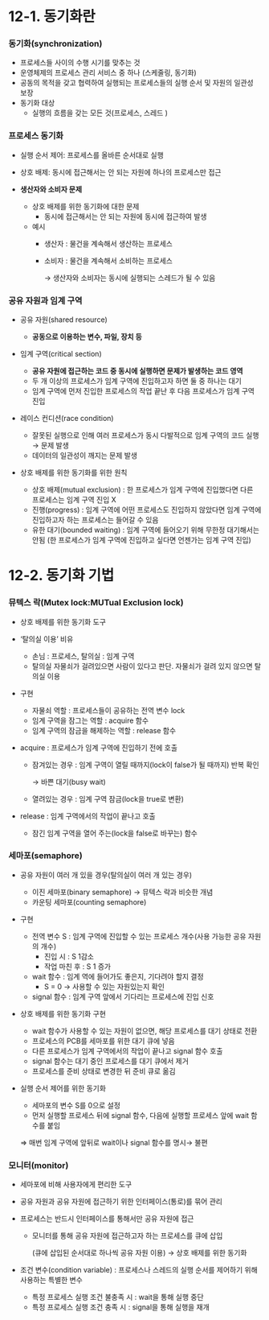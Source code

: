 # 12-1. 동기화란

### **동기화**(synchronization)

- 프로세스들 사이의 수행 시기를 맞추는 것
- 운영체제의 프로세스 관리 서비스 중 하나 (스케줄링, 동기화)
- 공동의 목적을 갖고 협력하여 실행되는 프로세스들의 실행 순서 및 자원의 일관성 보장
- 동기화 대상
    - 실행의 흐름을 갖는 모든 것(프로세스, 스레드 )

### **프로세스 동기화**

- 실행 순서 제어: 프로세스를 올바른 순서대로 실행
- 상호 배제: 동시에 접근해서는 안 되는 자원에 하나의 프로세스만 접근

- **생산자와 소비자 문제**
    - 상호 배제를 위한 동기화에 대한 문제
        - 동시에 접근해서는 안 되는 자원에 동시에 접근하여 발생
    - 예시
        - 생산자 :  물건을 계속해서 생산하는 프로세스
        - 소비자 : 물건을 계속해서 소비하는 프로세스

          → 생산자와 소비자는 동시에 실행되는 스레드가 될 수 있음


### **공유 자원과 임계 구역**

- 공유 자원(shared resource)
    - **공동으로 이용하는 변수, 파일, 장치 등**
- 임계 구역(critical section)
    - **공유 자원에 접근하는 코드 중 동시에 실행하면 문제가 발생하는 코드 영역**
    - 두 개 이상의 프로세스가 임계 구역에 진입하고자 하면 둘 중 하나는 대기
    - 임계 구역에 먼저 진입한 프로세스의 작업 끝난 후 다음 프로세스가 임계 구역 진입
- 레이스 컨디션(race condition)
    - 잘못된 실행으로 인해 여러 프로세스가 동시 다발적으로 임계 구역의 코드 실행 → 문제 발생
    - 데이터의 일관성이 깨지는 문제 발생

- 상호 배제를 위한 동기화를 위한 원칙
    - 상호 배제(mutual exclusion) : 한 프로세스가 임계 구역에 진입했다면 다른 프로세스는 임계 구역 진입 X
    - 진행(progress) : 임계 구역에 어떤 프로세스도 진입하지 않았다면 임계 구역에 진입하고자 하는 프로세스는 들어갈 수 있음
    - 유한 대기(bounded waiting) : 임계 구역에 들어오기 위해 무한정 대기해서는 안됨 (한 프로세스가 임계 구역에 진입하고 싶다면 언젠가는 임계 구역 진입)

# 12-2. 동기화 기법

### 뮤텍스 락(Mutex lock:MUTual Exclusion lock)

- 상호 배제를 위한 동기화 도구
- ‘탈의실 이용’  비유
    - 손님 : 프로세스, 탈의실 : 임계 구역
    - 탈의실 자물쇠가 걸려있으면 사람이 있다고 판단. 자물쇠가 걸려 있지 않으면 탈의실 이용
- 구현
    - 자물쇠 역할 : 프로세스들이 공유하는 전역 변수 lock
    - 임계 구역을 잠그는 역할 : acquire 함수
    - 임계 구역의 잠금을 해제하는 역할 : release 함수

- acquire : 프로세스가 임계 구역에 진입하기 전에 호출
    - 잠겨있는 경우 : 임계 구역이 열릴 때까지(lock이 false가 될 때까지) 반복 확인

      → 바쁜 대기(busy wait)

    - 열려있는 경우 : 임계 구역 잠금(lock을 true로 변환)
- release : 임계 구역에서의 작업이 끝나고 호출
    - 잠긴 임계 구역을 열어 주는(lock을 false로 바꾸는) 함수

### 세마포(semaphore)

- 공유 자원이 여러 개 있을 경우(탈의실이 여러 개 있는 경우)
    - 이진 세마포(binary semaphore) →  뮤텍스 락과 비슷한 개념
    - 카운팅 세마포(counting semaphore)
- 구현
    - 전역 변수 S : 임계 구역에 진입할 수 있는 프로세스 개수(사용 가능한 공유 자원의 개수)
        - 진입 시 : S 1감소
        - 작업 마친 후 : S 1 증가
    - wait 함수 : 임계 역에 들어가도 좋은지, 기다려야 할지 결정
        - S = 0 → 사용할 수 있는 자원있는지 확인
    - signal 함수 : 임계 구역 앞에서 기다리는 프로세스에 진입 신호
- 상호 배제를 위한 동기화 구현
    - wait 함수가 사용할 수 있는 자원이 없으면, 해당 프로세스를 대기 상태로 전환
    - 프로세스의 PCB를 세마포를 위한 대기 큐에 넣음
    - 다른 프로세스가 임계 구역에서의 작업이 끝나고 signal 함수 호출
    - signal 함수는 대기 중인 프로세스를 대기 큐에서 제거
    - 프로세스를 준비 상태로 변경한 뒤 준비 큐로 옮김

- 실행 순서 제어를 위한 동기화
    - 세마포의 변수 S를 0으로 설정
    - 먼저 실행할 프로세스 뒤에 signal 함수, 다음에 실행할 프로세스 앞에 wait 함수를 붙임

  ⇒ 매번 임계 구역에 앞뒤로 wait이나 signal 함수를 명시→ 불편


### 모니터(monitor)

- 세마포에 비해 사용자에게 편리한 도구
- 공유 자원과 공유 자원에 접근하기 위한 인터페이스(통로)를 묶어 관리
- 프로세스는 반드시 인터페이스를 통해서만 공유 자원에 접근
    - 모니터를 통해 공유 자원에 접근하고자 하는 프로세스를 큐에 삽입

      (큐에 삽입된 순서대로 하나씩 공유 자원 이용) → 상호 배제를 위한 동기화

- 조건 변수(condition variable) : 프로세스나 스레드의 실행 순서를 제어하기 위해 사용하는 특별한 변수
    - 특정 프로세스 실행 조건 불충족 시 : wait을 통해 실행 중단
    - 특정 프로세스 실행 조건 충족 시 : signal을 통해 실행을 재개